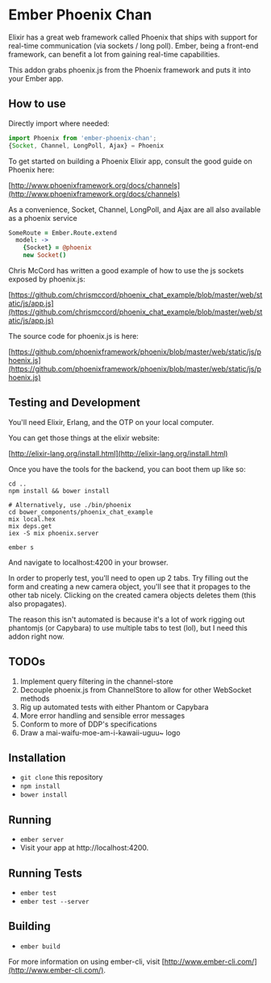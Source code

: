 # Ember Phoenix Chan

Elixir has a great web framework called Phoenix that ships with support for real-time communication (via sockets / long poll). Ember, being a front-end framework, can benefit a lot from gaining real-time capabilities.

This addon grabs phoenix.js from the Phoenix framework and puts it into your Ember app.

## How to use

Directly import where needed:

```js
import Phoenix from 'ember-phoenix-chan';
{Socket, Channel, LongPoll, Ajax} = Phoenix
```
To get started on building a Phoenix Elixir app, consult the good guide on Phoenix here:

[http://www.phoenixframework.org/docs/channels](http://www.phoenixframework.org/docs/channels)

As a convenience, Socket, Channel, LongPoll, and Ajax are all also available as a phoenix service
```coffee
SomeRoute = Ember.Route.extend
  model: ->
    {Socket} = @phoenix
    new Socket()
```
Chris McCord has written a good example of how to use the js sockets exposed by phoenix.js:

[https://github.com/chrismccord/phoenix_chat_example/blob/master/web/static/js/app.js](https://github.com/chrismccord/phoenix_chat_example/blob/master/web/static/js/app.js)

The source code for phoenix.js is here:

[https://github.com/phoenixframework/phoenix/blob/master/web/static/js/phoenix.js](https://github.com/phoenixframework/phoenix/blob/master/web/static/js/phoenix.js)

## Testing and Development

You'll need Elixir, Erlang, and the OTP on your local computer.

You can get those things at the elixir website:

[http://elixir-lang.org/install.html](http://elixir-lang.org/install.html)

Once you have the tools for the backend, you can boot them up like so:

```shell
cd ..
npm install && bower install

# Alternatively, use ./bin/phoenix
cd bower_components/phoenix_chat_example
mix local.hex
mix deps.get
iex -S mix phoenix.server

ember s
```
And navigate to localhost:4200 in your browser.

In order to properly test, you'll need to open up 2 tabs. Try filling out the form and creating a new camera object, you'll see that it propages to the other tab nicely. Clicking on the created camera objects deletes them (this also propagates).

The reason this isn't automated is because it's a lot of work rigging out phantomjs (or Capybara) to use multiple tabs to test (lol), but I need this addon right now.

## TODOs

1. Implement query filtering in the channel-store
2. Decouple phoenix.js from ChannelStore to allow for other WebSocket methods
3. Rig up automated tests with either Phantom or Capybara
4. More error handling and sensible error messages
5. Conform to more of DDP's specifications
6. Draw a mai-waifu-moe-am-i-kawaii-uguu~ logo

## Installation

* `git clone` this repository
* `npm install`
* `bower install`

## Running

* `ember server`
* Visit your app at http://localhost:4200.

## Running Tests

* `ember test`
* `ember test --server`

## Building

* `ember build`

For more information on using ember-cli, visit [http://www.ember-cli.com/](http://www.ember-cli.com/).
